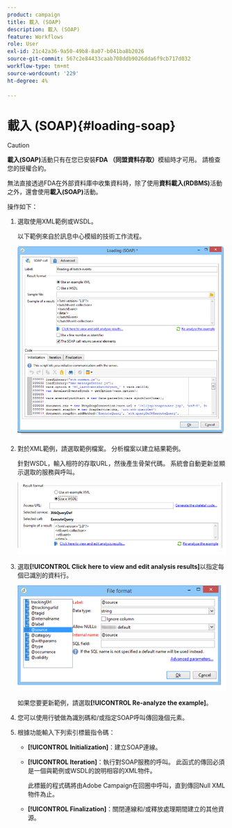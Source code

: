 ```yaml
---
product: campaign
title: 載入 (SOAP)
description: 載入 (SOAP)
feature: Workflows
role: User
exl-id: 21c42a36-9a50-49b8-8a07-b041ba8b2026
source-git-commit: 567c2e84433caab708ddb9026dda6f9cb717d032
workflow-type: tm+mt
source-wordcount: '229'
ht-degree: 4%

---
```


# 載入 (SOAP){#loading-soap}



>[!CAUTION]
>
>**載入(SOAP)**&#x200B;活動只有在您已安裝&#x200B;**FDA （同盟資料存取）**&#x200B;模組時才可用。 請檢查您的授權合約。

無法直接透過FDA在外部資料庫中收集資料時，除了使用&#x200B;**資料載入(RDBMS)**&#x200B;活動之外，還會使用&#x200B;**載入(SOAP)**&#x200B;活動。

操作如下：

1. 選取使用XML範例或WSDL。

   以下範例來自於訊息中心模組的技術工作流程。

   ![](assets/load_soap_002.png)

1. 對於XML範例，請選取範例檔案。 分析檔案以建立結果範例。

   針對WSDL，輸入相符的存取URL，然後產生骨架代碼。 系統會自動更新並顯示選取的服務與呼叫。

   ![](assets/soap_load_003.png)

1. 選取&#x200B;**[!UICONTROL Click here to view and edit analysis results]**&#x200B;以指定每個已識別的資料行。

   ![](assets/soap_load_001.png)

   如果您要更新範例，請選取&#x200B;**[!UICONTROL Re-analyze the example]**。

1. 您可以使用行號做為識別碼和/或指定SOAP呼叫傳回幾個元素。
1. 根據功能輸入下列索引標籤指令碼：

   * **[!UICONTROL Initialization]**：建立SOAP連線。
   * **[!UICONTROL Iteration]**：執行對SOAP服務的呼叫。 此函式的傳回必須是一個與範例或WSDL的說明相容的XML物件。

     此標籤的程式碼將由Adobe Campaign在回圈中呼叫，直到傳回Null XML物件為止。

   * **[!UICONTROL Finalization]**：關閉連線和/或釋放處理期間建立的其他資源。
